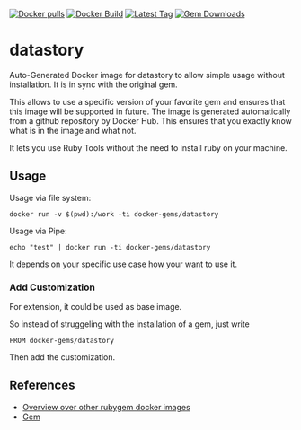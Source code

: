 [![Docker pulls](https://img.shields.io/docker/pulls/rubygem/datastory.svg)](https://hub.docker.com/r/rubygem/datastory/)
[![Docker Build](https://img.shields.io/docker/automated/rubygem/datastory.svg)](https://hub.docker.com/r/rubygem/datastory/)
[![Latest Tag](https://img.shields.io/github/tag/docker-rubygem/datastory.svg)](https://hub.docker.com/r/rubygem/datastory/)
[![Gem Downloads](https://img.shields.io/gem/dt/datastory.svg)](https://rubygems.org/gems/datastory/)
# datastory

Auto-Generated Docker image for datastory to allow simple usage without installation.
It is in sync with the original gem.

This allows to use a specific version of your favorite gem and ensures that this image will be supported in future.
The image is generated automatically from a github repository by Docker Hub.
This ensures that you exactly know what is in the image and what not.

It lets you use Ruby Tools without the need to install ruby on your machine.

## Usage

Usage via file system:

`docker run -v $(pwd):/work -ti docker-gems/datastory`

Usage via Pipe:

`echo "test" | docker run -ti docker-gems/datastory`

It depends on your specific use case how your want to use it.

### Add Customization

For extension, it could be used as base image.

So instead of struggeling with the installation of a gem, just write

`FROM docker-gems/datastory`

Then add the customization.

## References

 - [Overview over other rubygem docker images](https://github.com/thinkbot/docker-rubygem)
 - [Gem](https://rubygems.org/gems/datastory/)
